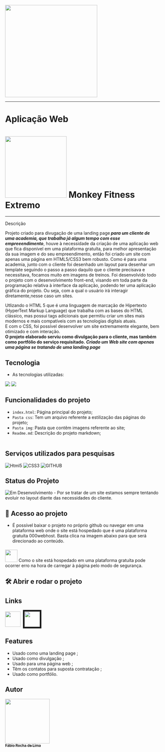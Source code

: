 
<p align-text:"center">
  <img src="https://bit.ly/3Trcr8h"width="300px">
</p>
<hr>
 <h1 text-align="center">Aplicação Web</h1>
    <p text-align:"center">
        <h1><img src="https://bit.ly/3Z4DGGR" width="200px"> Monkey Fitness Extremo</h1>
      </p>
      <hr>
<p align-center=r">Descrição</p>
<p text-align:"justify">
Projeto criado para divugação de uma landing page<b><i> para um cliente de uma academia, que trabalha já algum tempo com esse empreeendimento</b></i>, houve à necessidade da criação de uma aplicação web que fica disponível em uma plataforma gratuíta, para melhor apresentação da sua imagem e do seu empreendimento, então foi criado um site com apenas uma página em HTML5/CSS3 bem robusto. Como é para uma academia, junto com o cliente foi desenhado um layout para desenhar um template seguindo o passo a passo daquilo que o cliente precisava e necessitava, focamos muito em imagens de treinos.
Foi desenvolvido todo o projeto com o desenvolvimento front-end, visando em toda parte da programação relativa à interface da aplicação, podendo ter uma aplicação gráfica do projeto. Ou seja, com a qual o usuário irá interagir diretamente,nesse caso um sites.<br>

Utlizando o HTML 5 que é uma linguagem de marcação de Hipertexto (HyperText Markup Language) que trabalha com as bases do HTML clássico, mas possui tags adicionais que permitiu criar um sites mais modernos e mais compatíveis com as tecnologias digitais atuais.<br>
E com o CSS, foi possível desenvolver um site extremamente elegante, bem otimizado e com interação.<br>
<b>O projeto elaborado serviu como divulgação para o cliente, mas também como portfólio do serviço requisitado.</b>
 <b><i>Criado um Web site com apenas uma página se tratando de uma landing page</i></b>
</p>
 
 
## Tecnologia
 
* As tecnologias utilizadas:<br>
<p>
<img src="https://bit.ly/3TtvE9x"/>
<img src="https://bit.ly/3yRwDXI"/>
</p>
</p>


 ## Funcionalidades do projeto

- `index.html`:  Página principal do projeto;
- `Pasta css`:  Tem um arquivo referente a estilização das páginas do projeto;
- `Pasta img`:  Pasta que contêm imagens referente ao site;
- `Readme.md`:  Descrição do projeto markdown;
 <br><br>

## Serviços utilizados para pesquisas
 
 ![Html5](https://img.shields.io/badge/-HTML5-red?logo=HTML5&logoColor=white&style=for-the-badge)
 ![CSS3](https://img.shields.io/badge/-CSS3-02569g?logo=CSS3&logoColor=white&style=for-the-badge)
 ![GITHUB](https://img.shields.io/badge/-github-blue?logo=github&logoColor=white&&style=for-the-badge)
 <br>
## Status do Projeto
<p class="center">

![Em Desenvolvimento](https://img.shields.io/badge/-Em%20Desenvolvimento-red?logo=&logoColor=white&&style=static) - Por se tratar de um site estamos sempre tentando evoluir no layout diante das necessidades do cliente.</p>


 
## 📁 Acesso ao projeto
- É possível baixar o projeto no próprio github ou navegar em uma plataforma web onde o site está hospedado que é uma plataforma gratuíta 000webhost. Basta clica na imagem abaixo para que será direcionado ao conteúdo.
#### 
<img src="https://bit.ly/3FvMbUM" width="40px"/> Como o site está hospedado em uma plataforma gratuíta pode ocorrer erro na hora de carregar à página pelo modo de segurança.

## 🛠️ Abrir e rodar o projeto
## Links

<p class="center">
<a href="https://github.com/fabio-0611/monkeyfitnes"><img src="https://cdn.icon-icons.com/icons2/2351/PNG/512/logo_github_icon_143196.png" width="50px"></a>&nbsp
<a href="https://deborinha.000webhostapp.com/](https://monkeyfitnexextremo.000webhostapp.com/">
<img src="https://encrypted-tbn0.gstatic.com/images?q=tbn:ANd9GcQ3ZxQ5EWDk8bYqaUQpFeGFj2Phg8bSK5iLMEwcJd-Egw46QDwOl8_BuNw6_mBhyjl5BO4&usqp=CAU" width="50px" border="5em"> </a>
</P>



## Features
  - Usado como uma landing page ;
  - Usado como divulgação ;
  - Usado para uma página web ;
  - Têm os contatos para suposta contratação ;
  - Usado como portfólio.<br>
 
 
 ## Autor
 
 [<img src="https://bit.ly/3Fz7nZU" width="145px"><br><sub align="center" ><b color="white">Fábio Rocha de Lima</b></sub>](https://github.com/fabio-0611) 


